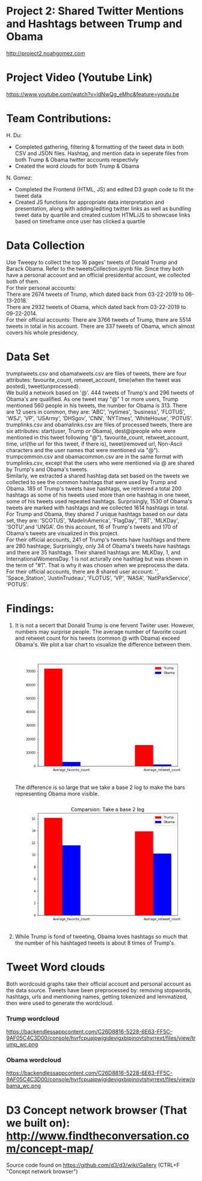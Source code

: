 # Project 2: Shared Twitter Mentions and Hashtags between Trump and Obama
http://project2.noahgomez.com

# Project Video (Youtube Link)
https://www.youtube.com/watch?v=ldNwQg_eMhc&feature=youtu.be

# Team Contributions:
H. Du:
- Completed gathering, filtering &  formatting of the tweet data in both CSV and JSON files. Hashtag, and mention data in seperate files from both Trump & Obama twitter accounts respectivly
- Created the word clouds for both Trump & Obama

N. Gomez:
- Completed the Frontend (HTML, JS) and edited D3 graph code to fit the tweet data
- Created JS functions for appropriate data interpretation and presentation, along with adding/editing twitter links as well as bundling tweet data by quartile and created custom HTML/JS to showcase links based on timeframe once user has clicked a quartile


# Data Collection  
Use Tweepy to collect the top 16 pages' tweets of Donald Trump and Barack Obama. Refer to the tweetsCollection.ipynb file.
Since they both have a personal account and an official presidential account, we collected both of them.  
For their personal accounts:  
There are 2674 tweets of Trump, which dated back from 03-22-2019 to 06-13-2018.  
There are 2932 tweets of Obama, which dated back from 03-22-2019 to 09-22-2014.     
For their official accounts:
There are 3766 tweets of Trump, there are 5514 tweets in total in his account.
There are 337 tweets of Obama, which almost covers his whole presidency. 

# Data Set  
trumptweets.csv and obamatweets.csv are files of tweets, there are four attributes: favourite_count, retweet_account, time(when the tweet was posted), tweet(unprocessed).   
We build a network based on '@'. 444 tweets of Trump's and 296 tweets of Obama's are qualified. As one tweet may "@" 1 or more users, Trump mentioned 560 people in his tweets, the number for Obama is 313. There are 12 users in common, they are: 'ABC', 'nytimes', 'business', 'FLOTUS', 'WSJ', 'VP', 'USArmy', 'DHSgov', 'CNN', 'NYTimes', 'WhiteHouse', 'POTUS'.    
trumplinks.csv and obamalinks.csv are files of processed tweets, there are six attributes: start(user, Trump or Obama), dest@(people who were mentioned in this tweet following "@"), favourite_count, retweet_account, time, url(the url for this tweet, if there is), tweet(removed url, Non-Ascii characters and the user names that were mentioned via "@").   
trumpcommon.csv and obamacommon.csv are in the same format with trumplinks.csv, except that the users who were mentioned via @ are shared by Trump's and Obama's tweets.   
Similarly, we extracted a shared hashtag data set based on the tweets we collected to see the common hashtags that were used by Trump and Obama.
185 of Trump's tweets have hashtags, we retrieved a total 200 hashtags as some of his tweets used more than one hashtag in one tweet, some of his tweets used repeated hashtags. 
Surprisingly, 1530 of Obama's tweets are marked with hashtags and we collected 1614 hashtags in total. 
For Trump and Obama, they shared 7 unique hashtags based on our data set, they are: 'SCOTUS', 'MadeInAmerica', 'FlagDay', 'TBT', 'MLKDay', 'SOTU',and 'UNGA'. On this account, 16 of Trump's tweets and 170 of Obama's tweets are visualized in this project.  
For their official accounts, 241 of Trump's tweets have hashtags and there are 280 hashtage; Surprisingly, only 34 of Obama's tweets have hashtags and there are 35 hashtags. Their shared hashtags are: MLKDay, 1, and InternationalWomensDay. 1 is not acturally one hashtag but was shown in the term of "#1". That is why it was chosen when we preprocess the data.
For their official accounts, there are 8 shared user account: '', 'Space_Station', 'JustinTrudeau', 'FLOTUS', 'VP', 'NASA', 'NatlParkService', 'POTUS'. 

# Findings:
1. It is not a secert that Donald Trump is one fervent Twiiter user. However, numbers may surprise people. The average number of favorite count and retweet count for his tweets (common @ with Obama) exceed Obama's. We plot a bar chart to visualize the difference between them. 
![image](https://github.com/HXDU/Project-2-Network/blob/master/compare.png)  
The difference is so large that we take a base 2 log to make the bars representing Obama more visible.
![image](https://github.com/HXDU/Project-2-Network/blob/master/log_compare.png)  
2. While Trump is fond of tweeting, Obama loves hashtags so much that the number of his hashtaged tweets is about 8 times of Trump's. 

# Tweet Word clouds

Both wordcould graphs take their official account and personal account as the data source. Tweets have been preprocessed by: removing stopwords, hashtags, urls and mentioning names, getting tokenized and lemmatized, then were used to generate the wordcloud. 

### Trump wordcloud
https://backendlessappcontent.com/C26D8816-5228-6E63-FF5C-9AF05C4C3D00/console/hvrfcpuajpwjgidevigxbipjnovtshyrrext/files/view/trump_wc.png 

### Obama wordcloud
https://backendlessappcontent.com/C26D8816-5228-6E63-FF5C-9AF05C4C3D00/console/hvrfcpuajpwjgidevigxbipjnovtshyrrext/files/view/obama_wc.png

# D3 Concept network browser (That we built on): http://www.findtheconversation.com/concept-map/
Source code found on https://github.com/d3/d3/wiki/Gallery (CTRL+F "Concept network browser")

